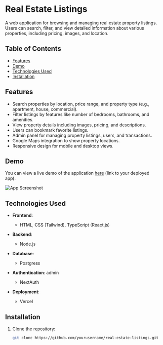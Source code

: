 # Real Estate Listings

A web application for browsing and managing real estate property listings. Users can search, filter, and view detailed information about various properties, including pricing, images, and location.

## Table of Contents

- [Features](#features)
- [Demo](#demo)
- [Technologies Used](#technologies-used)
- [Installation](#installation)

## Features

- Search properties by location, price range, and property type (e.g., apartment, house, commercial).
- Filter listings by features like number of bedrooms, bathrooms, and amenities.
- View property details including images, pricing, and descriptions.
- Users can bookmark favorite listings.
- Admin panel for managing property listings, users, and transactions.
- Google Maps integration to show property locations.
- Responsive design for mobile and desktop views.

## Demo

You can view a live demo of the application [here](#) (link to your deployed app).

![App Screenshot](![image](https://github.com/user-attachments/assets/702ff8d5-f7bc-4995-a502-ddf0ab93ec6c))

## Technologies Used

- **Frontend**: 
  - HTML, CSS (Tailwind), TypeScript (React.js)
  
- **Backend**: 
  - Node.js
  
- **Database**: 
  - Postgress
  
- **Authentication**: admin
  - NextAuth
  
- **Deployment**: 
  - Vercel

## Installation

1. Clone the repository:

   ```bash
   git clone https://github.com/yourusername/real-estate-listings.git
